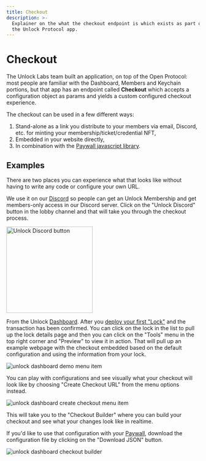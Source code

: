```yaml
---
title: Checkout
description: >-
  Explainer on the what the checkout endpoint is which exists as part of
  the Unlock Protocol app.
---
```


# Checkout

The Unlock Labs team built an application, on top of the Open Protocol: most people are familiar with the Dashboard, Members and Keychain portions, but that app has an endpoint called **Checkout** which accepts a configuration object as params and yields a custom configured checkout experience.

The checkout can be used in a few different ways:

1. Stand-alone as a link you distribute to your members via email, Discord, etc.
   for minting your membership/ticket/credential NFT,
1. Embedded in your website directly,
1. In combination with the [Paywall javascript library](../paywall.md).

## Examples

There are two places you can experience what that looks like without
having to write any code or configure your own URL.

We use it on our [Discord](https://discord.unlock-protocol.com/)
so people can get an Unlock Membership and get members-only access in our Discord
server. Click on the "Unlock Discord" button in the lobby channel and that will
take you through the checkout process.

<p>
  <img alt="Unlock Discord button" width="225" src="/img/tools/checkout/unlock-discord-button.png"/>
</p>

From the Unlock [Dashboard](https://app.unlock-protocol.com/dashboard).
After you [deploy your first "Lock"](https://unlock-protocol.com/guides/how-to-create-a-lock/) and
the transaction has been confirmed. You can click on the lock in the list to pull
up the lock details page and then you can click on the "Tools" menu in the top
right corner and "Preview" to view it in action. That will pull up an example webpage with the checkout embedded based on the default
configuration and using the information from your lock.

![unlock dashboard demo menu item](/img/tools/checkout/unlock-dashboard-demo-menu.png)

You can play with configurations and see visually what your checkout will look
like by choosing "Create Checkout URL" from the menu options instead.

![unlock dashboard create checkout menu item](/img/tools/checkout/unlock-dashboard-create-checkout-menu.png)

This will take you to the "Checkout Builder" where you can build your checkout and
see what your changes look like in realtime.

If you'd like to use that configuration
with your [Paywall](../paywall), download the configuration file by clicking on the "Download JSON" button.

![unlock dashboard checkout builder](/img/tools/checkout/dashboard-checkout-builder.png)
